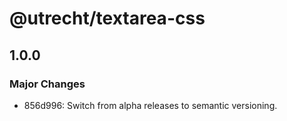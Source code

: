 # @utrecht/textarea-css

## 1.0.0

### Major Changes

- 856d996: Switch from alpha releases to semantic versioning.
